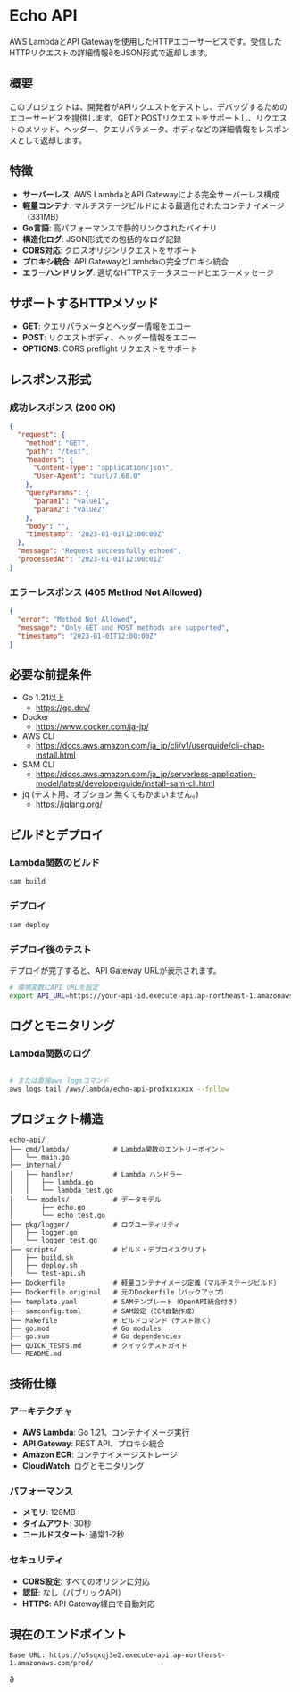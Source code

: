 # Echo API

AWS LambdaとAPI Gatewayを使用したHTTPエコーサービスです。受信したHTTPリクエストの詳細情報∂をJSON形式で返却します。

## 概要

このプロジェクトは、開発者がAPIリクエストをテストし、デバッグするためのエコーサービスを提供します。GETとPOSTリクエストをサポートし、リクエストのメソッド、ヘッダー、クエリパラメータ、ボディなどの詳細情報をレスポンスとして返却します。

## 特徴

- **サーバーレス**: AWS LambdaとAPI Gatewayによる完全サーバーレス構成
- **軽量コンテナ**: マルチステージビルドによる最適化されたコンテナイメージ（331MB）
- **Go言語**: 高パフォーマンスで静的リンクされたバイナリ
- **構造化ログ**: JSON形式での包括的なログ記録
- **CORS対応**: クロスオリジンリクエストをサポート
- **プロキシ統合**: API GatewayとLambdaの完全プロキシ統合
- **エラーハンドリング**: 適切なHTTPステータスコードとエラーメッセージ

## サポートするHTTPメソッド

- **GET**: クエリパラメータとヘッダー情報をエコー
- **POST**: リクエストボディ、ヘッダー情報をエコー
- **OPTIONS**: CORS preflight リクエストをサポート

## レスポンス形式

### 成功レスポンス (200 OK)

```json
{
  "request": {
    "method": "GET",
    "path": "/test",
    "headers": {
      "Content-Type": "application/json",
      "User-Agent": "curl/7.68.0"
    },
    "queryParams": {
      "param1": "value1",
      "param2": "value2"
    },
    "body": "",
    "timestamp": "2023-01-01T12:00:00Z"
  },
  "message": "Request successfully echoed",
  "processedAt": "2023-01-01T12:00:01Z"
}
```

### エラーレスポンス (405 Method Not Allowed)

```json
{
  "error": "Method Not Allowed",
  "message": "Only GET and POST methods are supported",
  "timestamp": "2023-01-01T12:00:00Z"
}
```

## 必要な前提条件

- Go 1.21以上
  - https://go.dev/ 
- Docker
  - https://www.docker.com/ja-jp/
- AWS CLI
  - https://docs.aws.amazon.com/ja_jp/cli/v1/userguide/cli-chap-install.html
- SAM CLI
  - https://docs.aws.amazon.com/ja_jp/serverless-application-model/latest/developerguide/install-sam-cli.html
- jq (テスト用、オプション 無くてもかまいません。)
  - https://jqlang.org/


## ビルドとデプロイ

### Lambda関数のビルド

```bash
sam build
```

### デプロイ

```bash
sam deploy

```



### デプロイ後のテスト

デプロイが完了すると、API Gateway URLが表示されます。

```bash
# 環境変数にAPI URLを設定
export API_URL=https://your-api-id.execute-api.ap-northeast-1.amazonaws.com/prod/

```

## ログとモニタリング

### Lambda関数のログ

```bash

# または直接aws logsコマンド
aws logs tail /aws/lambda/echo-api-prodxxxxxxx --follow
```

## プロジェクト構造

```
echo-api/
├── cmd/lambda/           # Lambda関数のエントリーポイント
│   └── main.go
├── internal/
│   ├── handler/          # Lambda ハンドラー
│   │   ├── lambda.go
│   │   └── lambda_test.go
│   └── models/           # データモデル
│       ├── echo.go
│       └── echo_test.go
├── pkg/logger/           # ログユーティリティ
│   ├── logger.go
│   └── logger_test.go
├── scripts/              # ビルド・デプロイスクリプト
│   ├── build.sh
│   ├── deploy.sh
│   └── test-api.sh
├── Dockerfile            # 軽量コンテナイメージ定義（マルチステージビルド）
├── Dockerfile.original   # 元のDockerfile（バックアップ）
├── template.yaml         # SAMテンプレート（OpenAPI統合付き）
├── samconfig.toml        # SAM設定（ECR自動作成）
├── Makefile              # ビルドコマンド（テスト除く）
├── go.mod                # Go modules
├── go.sum                # Go dependencies
├── QUICK_TESTS.md        # クイックテストガイド
└── README.md
```

## 技術仕様

### アーキテクチャ
- **AWS Lambda**: Go 1.21、コンテナイメージ実行
- **API Gateway**: REST API、プロキシ統合
- **Amazon ECR**: コンテナイメージストレージ
- **CloudWatch**: ログとモニタリング

### パフォーマンス
- **メモリ**: 128MB
- **タイムアウト**: 30秒
- **コールドスタート**: 通常1-2秒

### セキュリティ
- **CORS設定**: すべてのオリジンに対応
- **認証**: なし（パブリックAPI）
- **HTTPS**: API Gateway経由で自動対応

## 現在のエンドポイント

```
Base URL: https://o5sqxqj3e2.execute-api.ap-northeast-1.amazonaws.com/prod/
```

∂